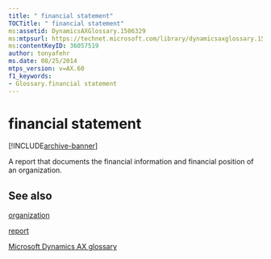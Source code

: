 ```yaml
---
title: " financial statement"
TOCTitle: " financial statement"
ms:assetid: DynamicsAXGlossary.1506329
ms:mtpsurl: https://technet.microsoft.com/library/dynamicsaxglossary.1506329(v=AX.60)
ms:contentKeyID: 36057519
author: tonyafehr
ms.date: 08/25/2014
mtps_version: v=AX.60
f1_keywords:
- Glossary.financial statement
---
```


# financial statement


[!INCLUDE[archive-banner](includes/archive-banner.md)]

A report that documents the financial information and financial position of an organization.

## See also

[organization](organization.md)

[report](report.md)

[Microsoft Dynamics AX glossary](glossary/microsoft-dynamics-ax-glossary.md)

  


